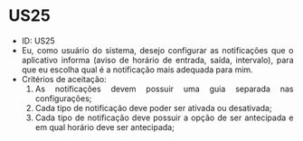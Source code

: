 # US25

<ul>
<li> ID: US25</li>
<li align="justify">Eu, como usuário do sistema, desejo configurar as notificações que o aplicativo informa (aviso de horário de entrada, saída, intervalo), para que eu escolha qual é a notificação mais adequada para mim.</li>

<li align="justify"> Critérios de aceitação:
    <ol>
    <li> As notificações devem possuir uma guia separada nas configurações;</li>
    <li> Cada tipo de notificação deve poder ser ativada ou desativada;</li>
    <li> Cada tipo de notificação deve possuir a opção de ser antecipada e em qual horário deve ser antecipada;</li>
    </ol>

</li>